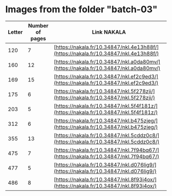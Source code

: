 # Images from the folder "batch-03"

| Letter | Number of pages | Link NAKALA |
| - | - | - |
| 120 | 7 | [https://nakala.fr/10.34847/nkl.4e13h88f/](https://nakala.fr/10.34847/nkl.4e13h88f/) |
| 160 | 12 | [https://nakala.fr/10.34847/nkl.a0da80mv/](https://nakala.fr/10.34847/nkl.a0da80mv/) |
| 169 | 15 | [https://nakala.fr/10.34847/nkl.ef2c9ed3/](https://nakala.fr/10.34847/nkl.ef2c9ed3/) |
| 175 | 6 | [https://nakala.fr/10.34847/nkl.5f278zji/](https://nakala.fr/10.34847/nkl.5f278zji/) |
| 203 | 5 | [https://nakala.fr/10.34847/nkl.5f4f181z/](https://nakala.fr/10.34847/nkl.5f4f181z/) |
| 312 | 6 | [https://nakala.fr/10.34847/nkl.b475zjeg/](https://nakala.fr/10.34847/nkl.b475zjeg/) |
| 355 | 13 | [https://nakala.fr/10.34847/nkl.5cddz0c8/](https://nakala.fr/10.34847/nkl.5cddz0c8/) |
| 475 | 7 | [https://nakala.fr/10.34847/nkl.7f94bq67/](https://nakala.fr/10.34847/nkl.7f94bq67/) |
| 477 | 5 | [https://nakala.fr/10.34847/nkl.d076lig9/](https://nakala.fr/10.34847/nkl.d076lig9/) |
| 486 | 8 | [https://nakala.fr/10.34847/nkl.8f93i4ox/](https://nakala.fr/10.34847/nkl.8f93i4ox/) |